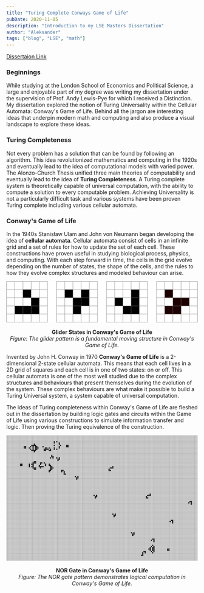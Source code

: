 ```yaml
---
title: "Turing Complete Conways Game of Life"
pubDate: 2020-11-05
description: "Introduction to my LSE Masters Dissertation"
author: "Aleksander"
tags: ["blog", "LSE", "math"]
---
```


[Dissertaion Link](../../assets/hubert_dissertation.pdf)

### Beginnings

  While studying at the London School of Economics and Political Science, a large and enjoyable part of my degree was writing my dissertation under the supervision of Prof. Andy Lewis-Pye for which I received a Distinction. My dissertation explored the notion of Turing Universality within the Cellular Automata: Conway's Game of Life. Behind all the jargon are interesting ideas that underpin modern math and computing and also produce a visual landscape to explore these ideas.

### Turing Completeness

  Not every problem has a solution that can be found by following an algorithm. This idea revolutionized mathematics and computing in the 1920s and eventually lead to the idea of computational models with varied power. The Alonzo-Church Thesis unified three main theories of computability and eventually lead to the idea of <b>Turing Completeness</b>. A Turing complete system is theoretically capable of universal computation, with the ability to compute a solution to every computable problem. Achieving Universality is not a particularly difficult task and various systems have been proven Turing complete including various cellular automata.

### Conway's Game of Life

  In the 1940s Stanisław Ulam and John von Neumann began developing the idea of <b>cellular automata</b>. Cellular automata consist of cells in an infinite grid and a set of rules for how to update the set of each cell. These constructions have proven useful in studying biological process, physics, and computing. With each step forward in time, the cells in the grid evolve depending on the number of states, the shape of the cells, and the rules to how they evolve complex structures and modeled behaviour can arise.

![glider](/assets/images/glider_state.png)
<p align="center">
  <b>Glider States in Conway's Game of Life</b><br>
  <em>Figure: The glider pattern is a fundamental moving structure in Conway's Game of Life.</em>
</p>

  Invented by John H. Conway in 1970 <b>Conway's Game of Life</b> is a 2-dimensional 2-state cellular automata. This means that each cell lives in a 2D grid of squares and each cell is in one of two states: on or off. This cellular automata is one of the most well studied due to the complex structures and behaviours that present themselves during the evolution of the system. These complex behaviours are what make it possible to build a Turing Universal system, a system capable of universal computation.

  The ideas of Turing completeness within Conway's Game of Life are fleshed out in the dissertation by building logic gates and circuits within the Game of Life using various constructions to simulate information transfer and logic. Then proving the Turing equivalence of the construction.

![nor](/assets/images/nor_noinput.png)
<p align="center">
  <b>NOR Gate in Conway's Game of Life</b><br>
  <em>Figure: The NOR gate pattern demonstrates logical computation in Conway's Game of Life.</em>
</p>